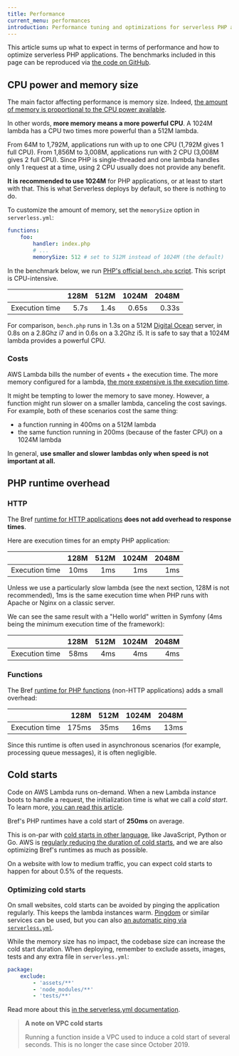 ```yaml
---
title: Performance
current_menu: performances
introduction: Performance tuning and optimizations for serverless PHP applications on AWS Lambda.
---
```


This article sums up what to expect in terms of performance and how to optimize serverless PHP applications. The benchmarks included in this page can be reproduced via [the code on GitHub](https://github.com/brefphp/benchmarks).

## CPU power and memory size

The main factor affecting performance is memory size. Indeed, [the amount of memory is proportional to the CPU power available](https://docs.aws.amazon.com/lambda/latest/dg/resource-model.html).

In other words, **more memory means a more powerful CPU**. A 1024M lambda has a CPU two times more powerful than a 512M lambda.

From 64M to 1,792M, applications run with up to one CPU (1,792M gives 1 full CPU). From 1,856M to 3,008M, applications run with 2 CPU (3,008M gives 2 full CPU). Since PHP is single-threaded and one lambda handles only 1 request at a time, using 2 CPU usually does not provide any benefit.

**It is recommended to use 1024M** for PHP applications, or at least to start with that. This is what Serverless deploys by default, so there is nothing to do.

To customize the amount of memory, set the `memorySize` option in `serverless.yml`:

```yaml
functions:
    foo:
        handler: index.php
        # ...
        memorySize: 512 # set to 512M instead of 1024M (the default)
```

In the benchmark below, we run [PHP's official `bench.php` script](https://github.com/php/php-src/blob/master/Zend/bench.php). This script is CPU-intensive.

|                  | 128M  | 512M | 1024M | 2048M |
|------------------|------:|-----:|------:|------:|
| Execution time   |  5.7s | 1.4s | 0.65s | 0.33s |

For comparison, `bench.php` runs in 1.3s on a 512M [Digital Ocean](https://www.digitalocean.com/) server, in 0.8s on a 2.8Ghz i7 and in 0.6s on a 3.2Ghz i5. It is safe to say that a 1024M lambda provides a powerful CPU.

### Costs

AWS Lambda bills the number of events + the execution time. The more memory configured for a lambda, [the more expensive is the execution time](https://aws.amazon.com/lambda/pricing/).

It might be tempting to lower the memory to save money. However, a function might run slower on a smaller lambda, canceling the cost savings. For example, both of these scenarios cost the same thing:

- a function running in 400ms on a 512M lambda
- the same function running in 200ms (because of the faster CPU) on a 1024M lambda

In general, **use smaller and slower lambdas only when speed is not important at all.**

## PHP runtime overhead

### HTTP

The Bref [runtime for HTTP applications](/docs/runtimes/http.md) **does not add overhead to response times**.

Here are execution times for an empty PHP application:

|                  | 128M  | 512M | 1024M | 2048M |
|------------------|------:|-----:|------:|------:|
| Execution time   |  10ms |  1ms |   1ms |   1ms |

Unless we use a particularly slow lambda (see the next section, 128M is not recommended), 1ms is the same execution time when PHP runs with Apache or Nginx on a classic server.

We can see the same result with a "Hello world" written in Symfony (4ms being the minimum execution time of the framework):

|                  | 128M  | 512M | 1024M | 2048M |
|------------------|------:|-----:|------:|------:|
| Execution time   |  58ms |  4ms |   4ms |   4ms |

### Functions

The Bref [runtime for PHP functions](/docs/runtimes/function.md) (non-HTTP applications) adds a small overhead:

|                  | 128M  | 512M | 1024M | 2048M |
|------------------|------:|-----:|------:|------:|
| Execution time   | 175ms | 35ms |  16ms |  13ms |

Since this runtime is often used in asynchronous scenarios (for example, processing queue messages), it is often negligible.

## Cold starts

Code on AWS Lambda runs on-demand. When a new Lambda instance boots to handle a request, the initialization time is what we call a *cold start*. To learn more, [you can read this article](https://hackernoon.com/im-afraid-you-re-thinking-about-aws-lambda-cold-starts-all-wrong-7d907f278a4f).

Bref's PHP runtimes have a cold start of **250ms** on average.

This is on-par with [cold starts in other language](https://mikhail.io/serverless/coldstarts/aws/), like JavaScript, Python or Go. AWS is [regularly reducing the duration of cold starts](https://levelup.gitconnected.com/aws-lambda-cold-start-language-comparisons-2019-edition-%EF%B8%8F-1946d32a0244), and we are also optimizing Bref's runtimes as much as possible.

On a website with low to medium traffic, you can expect cold starts to happen for about 0.5% of the requests.

### Optimizing cold starts

On small websites, cold starts can be avoided by pinging the application regularly. This keeps the lambda instances warm. [Pingdom](https://www.pingdom.com/) or similar services can be used, but you can also [an automatic ping via `serverless.yml`](/docs/runtimes/http.md#cold-starts).

While the memory size has no impact, the codebase size can increase the cold start duration. When deploying, remember to exclude assets, images, tests and any extra file in `serverless.yml`:

```yaml
package:
    exclude:
        - 'assets/**'
        - 'node_modules/**'
        - 'tests/**'
```

Read more about this [in the serverless.yml documentation](serverless-yml.md#exclusions).

> **A note on VPC cold starts**
>
> Running a function inside a VPC used to induce a cold start of several seconds. This is no longer the case since October 2019.
